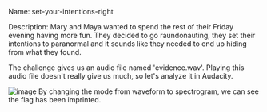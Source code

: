 Name: set-your-intentions-right

Description: Mary and Maya wanted to spend the rest of their Friday evening having more fun. They decided to go raundonauting, they set their intentions to paranormal and it sounds like they needed to end up hiding from what they found.

The challenge gives us an audio file named 'evidence.wav'.
Playing this audio file doesn't really give us much, so let's analyze it in Audacity.

![image](https://github.com/user-attachments/assets/75cc33da-cdbf-4768-a397-0f5499ec1617)
By changing the mode from waveform to spectrogram, we can see the flag has been imprinted.

